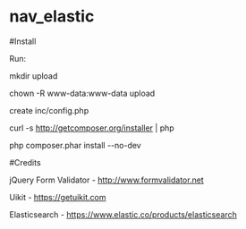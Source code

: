 # nav_elastic


#Install

Run: 

mkdir upload

chown -R www-data:www-data upload

create inc/config.php

curl -s http://getcomposer.org/installer | php

php composer.phar install --no-dev


#Credits

jQuery Form Validator - http://www.formvalidator.net

Uikit - https://getuikit.com

Elasticsearch - https://www.elastic.co/products/elasticsearch
